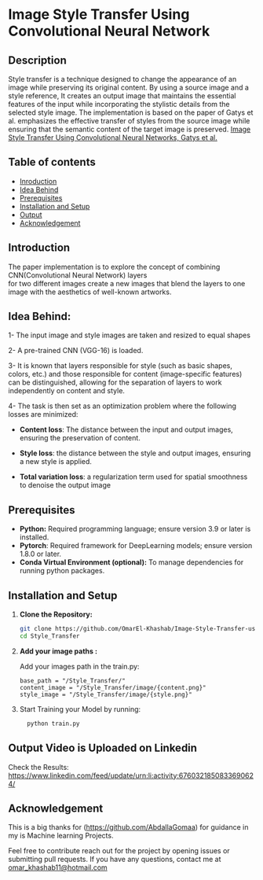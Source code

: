 # Image Style Transfer Using Convolutional Neural Network 

##  Description
Style transfer is a technique designed to change the appearance of an image while preserving its original content. 
By using a source image and a style reference, It creates an output image that maintains the essential features of the input while incorporating the stylistic details from the selected style image. 
The implementation is based on the paper of Gatys et al. emphasizes the effective transfer of styles from the source image while ensuring that the semantic content of the target image is preserved.
[Image Style Transfer Using Convolutional Neural Networks, Gatys et al.](https://www.cv-foundation.org/openaccess/content_cvpr_2016/papers/Gatys_Image_Style_Transfer_CVPR_2016_paper.pdf)  

## Table of contents
* [Inroduction](#Introducation)
* [Idea Behind](#idea-behind) 
* [Prerequisites](#prerequisites)
* [Installation and Setup](#Installationand_Setup)
* [Output](#OutputVideo)
* [Acknowledgement](#Acknowledgement)

## Introduction
The paper implementation is to explore the concept of combining CNN(Convolutional Neural Network) layers   
for two different images create a new images that blend the layers to one image 
with the aesthetics of well-known artworks.

## Idea Behind:

1- The input image and style images are taken and resized to equal shapes

2- A pre-trained CNN (VGG-16) is loaded.

3- It is known that layers responsible for style (such as basic shapes, colors, etc.) and those responsible for content (image-specific features) 
 can be distinguished, allowing for the separation of layers to work independently on content and style. 

4- The task is then set as an optimization problem where the following losses are minimized: 

- **Content loss**: The distance between the input and output images, ensuring the preservation of content.

- **Style loss**: the distance between the style and output images, ensuring a new style is applied.

- **Total variation loss**: a regularization term used for spatial smoothness to denoise the output image
	
## Prerequisites

- **Python:** Required programming language; ensure version 3.9 or later is installed.
- **Pytorch**: Required framework for DeepLearning models; ensure version 1.8.0 or later.
- **Conda Virtual Environment (optional):** To manage dependencies for running python packages.

## Installation and Setup

1. **Clone the Repository:**

	```sh
	git clone https://github.com/OmarEl-Khashab/Image-Style-Transfer-using-CNN.git
	cd Style_Transfer
	```

2.  **Add your image paths :**

	Add your images path in the train.py:

	```
	base_path = "/Style_Transfer/"
	content_image = "/Style_Transfer/image/{content.png}"
	style_image = "/Style_Transfer/image/{style.png}"
	```
3. Start Training your Model by running:

 	```sh
	  python train.py
	```

## Output Video is Uploaded on Linkedin 
Check the Results:
https://www.linkedin.com/feed/update/urn:li:activity:6760321850833690624/

## Acknowledgement

This is a big thanks for (https://github.com/AbdallaGomaa) for guidance in my is Machine learning Projects.

Feel free to contribute reach out for the project by opening issues or submitting pull requests. If you have any questions, contact me at omar_khashab11@hotmail.com

